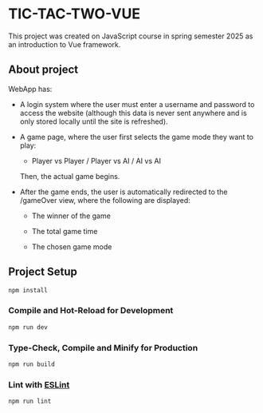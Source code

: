 # TIC-TAC-TWO-VUE

This project was created on JavaScript course in spring semester 2025 as an introduction to Vue framework.

## About project

WebApp has: </br>
-  A login system where the user must enter a username and password to access the website (although this data is never sent anywhere and is only stored locally until the site is refreshed).

- A game page, where the user first selects the game mode they want to play: 
    
    - Player vs Player / Player vs AI / AI vs AI

    Then, the actual game begins.

- After the game ends, the user is automatically redirected to the /gameOver view, where the following are displayed: </br>
    - The winner of the game </br>
    
    - The total game time </br>

    - The chosen game mode

## Project Setup

```sh
npm install
```

### Compile and Hot-Reload for Development

```sh
npm run dev
```

### Type-Check, Compile and Minify for Production

```sh
npm run build
```

### Lint with [ESLint](https://eslint.org/)

```sh
npm run lint
```
